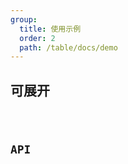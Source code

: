 ```yaml
---
group:
  title: 使用示例
  order: 2
  path: /table/docs/demo
---
```


## 可展开

<code src="../examples/expand.tsx">

## API

<API src="../../index.tsx" exports='[ "Expandable"]'></API>
